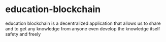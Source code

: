 # education-blockchain
education blockchain is a decentralized application that allows us to share and to get any knowledge from anyone even develop the knowledge itself safety and freely
